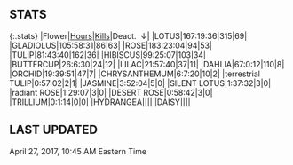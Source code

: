 
## STATS

{:.stats}
|<span class="stat_header">Flower</span>|<span class="stat_header stat_hours"><a href="https://tankpit-flowers.github.io/stats">Hours</a></span>|<span class="stat_header stat_kills"><a href="https://tankpit-flowers.github.io/stats-kills">Kills</a></span>|<span class="stat_header stat_deactivated stat_sorted">Deact. &nbsp;&darr;</span>|
|<span class="red">LOTUS</span><span class="awards-container"><span class="awards-sprite a0-3"></span><span class="awards-sprite a1-2"></span><span class="awards-sprite a2-2"></span><span class="awards-sprite a3-1"></span><span class="awards-sprite a5-2"></span></span>|<span class="stat stat_hours">167:19:36</span>|<span class="stat stat_kills">315</span>|<span class="stat stat_deactivated stat_sorted">69</span>|
|<span class="red">GLADIOLUS</span><span class="awards-container"><span class="awards-sprite a0-3"></span><span class="awards-sprite a2-2"></span><span class="awards-sprite a3-1"></span><span class="awards-sprite a5-3"></span></span>|<span class="stat stat_hours">105:58:31</span>|<span class="stat stat_kills">86</span>|<span class="stat stat_deactivated stat_sorted">63</span>|
|<span class="red">ROSE</span><span class="awards-container"><span class="awards-sprite a0-3"></span><span class="awards-sprite a2-2"></span><span class="awards-sprite a3-1"></span><span class="awards-sprite a5-2"></span><span class="awards-sprite a7-1"></span><span class="awards-sprite a8-1"></span></span>|<span class="stat stat_hours">183:23:04</span>|<span class="stat stat_kills">94</span>|<span class="stat stat_deactivated stat_sorted">53</span>|
|<span class="red">TULIP</span><span class="awards-container"><span class="awards-sprite a0-3"></span><span class="awards-sprite a1-1"></span><span class="awards-sprite a2-1"></span><span class="awards-sprite a5-1"></span></span>|<span class="stat stat_hours">81:43:40</span>|<span class="stat stat_kills">162</span>|<span class="stat stat_deactivated stat_sorted">36</span>|
|<span class="red">HIBISCUS</span><span class="awards-container"><span class="awards-sprite a0-3"></span><span class="awards-sprite a1-1"></span><span class="awards-sprite a2-1"></span><span class="awards-sprite a5-1"></span></span>|<span class="stat stat_hours">99:25:07</span>|<span class="stat stat_kills">103</span>|<span class="stat stat_deactivated stat_sorted">34</span>|
|<span class="red">BUTTERCUP</span><span class="awards-container"><span class="awards-sprite a0-3"></span></span>|<span class="stat stat_hours">26:6:30</span>|<span class="stat stat_kills">24</span>|<span class="stat stat_deactivated stat_sorted">12</span>|
|<span class="red">LILAC</span><span class="awards-container"><span class="awards-sprite a0-3"></span><span class="awards-sprite a5-2"></span></span>|<span class="stat stat_hours">21:57:40</span>|<span class="stat stat_kills">37</span>|<span class="stat stat_deactivated stat_sorted">11</span>|
|<span class="red">DAHLIA</span><span class="awards-container"><span class="awards-sprite a0-3"></span><span class="awards-sprite a1-1"></span><span class="awards-sprite a5-2"></span></span>|<span class="stat stat_hours">67:0:12</span>|<span class="stat stat_kills">110</span>|<span class="stat stat_deactivated stat_sorted">8</span>|
|<span class="red">ORCHID</span><span class="awards-container"><span class="awards-sprite a0-3"></span></span>|<span class="stat stat_hours">19:39:51</span>|<span class="stat stat_kills">47</span>|<span class="stat stat_deactivated stat_sorted">7</span>|
|<span class="red">CHRYSANTHEMUM</span><span class="awards-container"><span class="awards-sprite a0-3"></span><span class="awards-sprite a5-3"></span></span>|<span class="stat stat_hours">6:7:20</span>|<span class="stat stat_kills">10</span>|<span class="stat stat_deactivated stat_sorted">2</span>|
|<span class="purple">terrestrial TULIP</span><span class="awards-container"><span class="awards-sprite a0-1"></span><span class="awards-sprite a5-3"></span></span>|<span class="stat stat_hours">0:57:02</span>|<span class="stat stat_kills">2</span>|<span class="stat stat_deactivated stat_sorted">1</span>|
|<span class="red">JASMINE</span><span class="awards-container"><span class="awards-sprite a0-3"></span><span class="awards-sprite a5-1"></span></span>|<span class="stat stat_hours">3:52:04</span>|<span class="stat stat_kills">5</span>|<span class="stat stat_deactivated stat_sorted">0</span>|
|<span class="orange">SILENT LOTUS</span><span class="awards-container"><span class="awards-sprite a0-1"></span><span class="awards-sprite a5-2"></span></span>|<span class="stat stat_hours">1:37:32</span>|<span class="stat stat_kills">3</span>|<span class="stat stat_deactivated stat_sorted">0</span>|
|<span class="purple">radiant ROSE</span><span class="awards-container"><span class="awards-sprite a0-1"></span><span class="awards-sprite a5-2"></span></span>|<span class="stat stat_hours">1:29:07</span>|<span class="stat stat_kills">3</span>|<span class="stat stat_deactivated stat_sorted">0</span>|
|<span class="orange">DESERT ROSE</span><span class="awards-container"><span class="awards-sprite a0-1"></span><span class="awards-sprite a5-3"></span></span>|<span class="stat stat_hours">0:58:42</span>|<span class="stat stat_kills">3</span>|<span class="stat stat_deactivated stat_sorted">0</span>|
|<span class="red">TRILLIUM</span><span class="awards-container"><span class="awards-sprite a0-3"></span><span class="awards-sprite a4-3"></span><span class="awards-sprite a5-2"></span><span class="awards-sprite a7-1"></span></span>|<span class="stat stat_hours">0:1:14</span>|<span class="stat stat_kills">0</span>|<span class="stat stat_deactivated stat_sorted">0</span>|
|<span class="red">HYDRANGEA</span><span class="awards-container"><span class="awards-sprite a0-3"></span><span class="awards-sprite a5-3"></span></span>|<span class="stat stat_hours"></span>|<span class="stat stat_kills"></span>|<span class="stat stat_deactivated stat_sorted"></span>|
|<span class="red">DAISY</span><span class="awards-container"><span class="awards-sprite a0-3"></span><span class="awards-sprite a5-2"></span></span>|<span class="stat stat_hours"></span>|<span class="stat stat_kills"></span>|<span class="stat stat_deactivated stat_sorted"></span>|

## LAST UPDATED

<span class="last_updated">April 27, 2017, 10:45 AM Eastern Time</span>